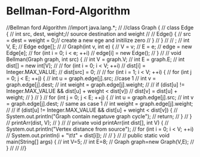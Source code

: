 # Bellman-Ford-Algorithm

//Bellman ford Algorithm
//import java.lang.*;
//
//class Graph {
//    class Edge {
//        int src, dest, weight;// source destination and weight
//
//        Edge() {
//            src = dest = weight = 0;// create a new ege and initilize zero
//        }
//    }
//
//    ;
//    int V, E;
//    Edge edge[];
//
//    Graph(int v, int e) {
//        V = v;
//        E = e;
//        edge = new Edge[e];
//        for (int i = 0; i < e; ++i)
//            edge[i] = new Edge();
//    }
//
//    void Bellman(Graph graph, int src) {
//        int V = graph.V;
//        int E = graph.E;
//        int dist[] = new int[V];
//
//        for (int i = 0; i < V; ++i)
//            dist[i] = Integer.MAX_VALUE;
//        dist[src] = 0;
//
//        for (int i = 1; i < V; ++i) {
//            for (int j = 0; j < E; ++j) {
//                int u = graph.edge[j].src;            //case 1
//                int v = graph.edge[j].dest;
//                int weight = graph.edge[j].weight;
//
//                if (dist[u] != Integer.MAX_VALUE && dist[u] + weight < dist[v])
//                    dist[v] = dist[u] + weight;
//            }
//        }
//        for (int j = 0; j < E; ++j) {
//            int u = graph.edge[j].src;
//            int v = graph.edge[j].dest;           // same as case 1
//            int weight = graph.edge[j].weight;
//
//            if (dist[u] != Integer.MAX_VALUE && dist[u] + weight < dist[v]) {
//                System.out.println("Graph contain negatuve graph cycle");
//                return;
//            }
//        }
//        printArr(dist, V);
//    }
//
//    private void printArr(int dist[], int V) {
//        System.out.println("Vertex distance from source");
//        for (int i = 0; i < V; ++i)
//            System.out.println(i + "\t\t" + dist[i]);
//
//    }
//
//    public static void main(String[] args) {
//        int V=5;
//        int E=8;
//        Graph graph=new Graph(V,E);
//    }
//
//
//}
